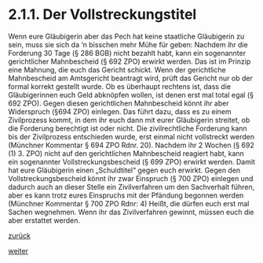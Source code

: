 # 2.1.1. Der Vollstreckungstitel



[//]: # (2.1.1.-Der-Vollstreckungstitel)
[//]: # (files/2019/05/2.1.1.-Der-Vollstreckungstitel.png)
  
Wenn eure Gläubigerin aber das Pech hat keine staatliche Gläubigerin zu sein, muss sie sich da ‘n bisschen mehr Mühe für geben: Nachdem ihr die Forderung 30 Tage (§ 286 BGB) nicht bezahlt habt, kann ein sogenannter gerichtlicher Mahnbescheid (§ 692 ZPO) erwirkt werden. Das ist im Prinzip eine Mahnung, die euch das Gericht schickt. Wenn der gerichtliche Mahnbescheid am Amtsgericht beantragt wird, prüft das Gericht nur ob der formal korrekt gestellt wurde. Ob es überhaupt rechtens ist, dass die Gläubigerinnen euch Geld abknöpfen wollen, ist denen erst mal total egal (§ 692 ZPO). Gegen diesen gerichtlichen Mahnbescheid könnt ihr aber Widerspruch (§694 ZPO) einlegen. Das führt dazu, dass es zu einem Zivilprozess kommt, in dem ihr euch dann mit eurer Gläubigerin streitet, ob die Forderung berechtigt ist oder nicht. Die zivilrechtliche Forderung kann bis der Zivilprozess entschieden wurde, erst einmal nicht vollstreckt werden (Münchner Kommentar § 694 ZPO Rdnr. 20). Nachdem ihr 2 Wochen (§ 692 (1) 3. ZPO) nicht auf den gerichtlichen Mahnbescheid reagiert habt, kann ein sogenannter Vollstreckungsbescheid (§ 699 ZPO) erwirkt werden. Damit hat eure Gläubigerin einen „Schuldtitel“ gegen euch erwirkt. Gegen den Vollstreckungsbescheid könnt ihr zwar Einspruch (§ 700 ZPO) einlegen und dadurch auch an dieser Stelle ein Zivilverfahren um den Sachverhalt führen, aber es kann trotz eures Einspruchs mit der Pfändung begonnen werden (Münchner Kommentar § 700 ZPO Rdnr: 4) Heißt, die dürfen euch erst mal Sachen wegnehmen. Wenn ihr das Zivilverfahren gewinnt, müssen euch die aber erstattet werden.

[zurück](2-1-was-passiert-wenn-ich-nicht-zahle-2.md)

[weiter](2-1-2-der-gerichtsvollzieher-kommt-vorbei-2.md)

